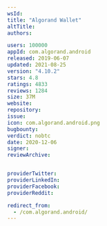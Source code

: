 ```yaml
---
wsId: 
title: "Algorand Wallet"
altTitle: 
authors:

users: 100000
appId: com.algorand.android
released: 2019-06-07
updated: 2021-08-25
version: "4.10.2"
stars: 4.8
ratings: 4833
reviews: 1284
size: 37M
website: 
repository: 
issue: 
icon: com.algorand.android.png
bugbounty: 
verdict: nobtc
date: 2020-12-06
signer: 
reviewArchive:


providerTwitter: 
providerLinkedIn: 
providerFacebook: 
providerReddit: 

redirect_from:
  - /com.algorand.android/
---
```



